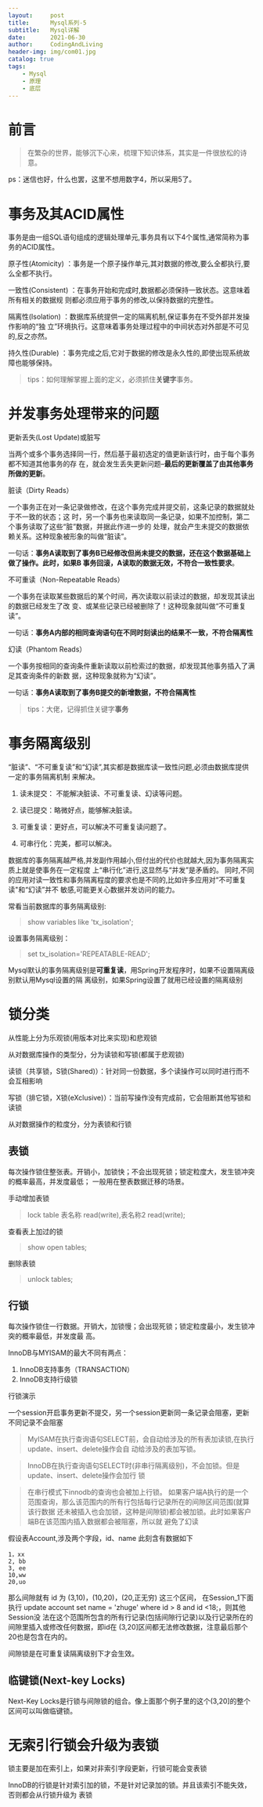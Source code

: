 ```yaml
---
layout:     post
title:      Mysql系列-5
subtitle:   Mysql详解
date:       2021-06-30
author:     CodingAndLiving
header-img: img/com01.jpg
catalog: true
tags:
    - Mysql
    - 原理
    - 底层
---
```

# 前言

> 在繁杂的世界，能够沉下心来，梳理下知识体系，其实是一件很放松的诗意。

ps：迷信也好，什么也罢，这里不想用数字4，所以采用5了。 

# 事务及其ACID属性 
事务是由一组SQL语句组成的逻辑处理单元,事务具有以下4个属性,通常简称为事务的ACID属性。 

原子性(Atomicity) ：事务是一个原子操作单元,其对数据的修改,要么全都执行,要么全都不执行。 

一致性(Consistent) ：在事务开始和完成时,数据都必须保持一致状态。这意味着所有相关的数据规 则都必须应用于事务的修改,以保持数据的完整性。 

隔离性(Isolation) ：数据库系统提供一定的隔离机制,保证事务在不受外部并发操作影响的“独 立”环境执行。这意味着事务处理过程中的中间状态对外部是不可见的,反之亦然。 

持久性(Durable) ：事务完成之后,它对于数据的修改是永久性的,即使出现系统故障也能够保持。

> tips：如何理解掌握上面的定义，必须抓住**关键字**事务。

# 并发事务处理带来的问题 

更新丢失(Lost Update)或脏写 

当两个或多个事务选择同一行，然后基于最初选定的值更新该行时，由于每个事务都不知道其他事务的存 在，就会发生丢失更新问题–**最后的更新覆盖了由其他事务所做的更新**。 

脏读（Dirty Reads） 

一个事务正在对一条记录做修改，在这个事务完成并提交前，这条记录的数据就处于不一致的状态；这 时，另一个事务也来读取同一条记录，如果不加控制，第二个事务读取了这些“脏”数据，并据此作进一步的 处理，就会产生未提交的数据依赖关系。这种现象被形象的叫做“脏读”。 

一句话：**事务A读取到了事务B已经修改但尚未提交的数据，还在这个数据基础上做了操作。此时，如果B 事务回滚，A读取的数据无效，不符合一致性要求**。

不可重读（Non-Repeatable Reads） 

一个事务在读取某些数据后的某个时间，再次读取以前读过的数据，却发现其读出的数据已经发生了改 变、或某些记录已经被删除了！这种现象就叫做“不可重复读”。 

一句话：**事务A内部的相同查询语句在不同时刻读出的结果不一致，不符合隔离性**

幻读（Phantom Reads） 

一个事务按相同的查询条件重新读取以前检索过的数据，却发现其他事务插入了满足其查询条件的新数 据，这种现象就称为“幻读”。 

一句话：**事务A读取到了事务B提交的新增数据，不符合隔离性**


> tips：大佬，记得抓住关键字**事务**

# 事务隔离级别 
“脏读”、“不可重复读”和“幻读”,其实都是数据库读一致性问题,必须由数据库提供一定的事务隔离机制 来解决。

1. 读未提交： 不能解决脏读、不可重复读、幻读等问题。

2. 读已提交：略微好点，能够解决脏读。

3. 可重复读：更好点，可以解决不可重复读问题了。

4. 可串行化：完美，都可以解决。

数据库的事务隔离越严格,并发副作用越小,但付出的代价也就越大,因为事务隔离实质上就是使事务在一定程度 上“串行化”进行,这显然与“并发”是矛盾的。 同时,不同的应用对读一致性和事务隔离程度的要求也是不同的,比如许多应用对“不可重复读"和“幻读”并不 敏感,可能更关心数据并发访问的能力。 

常看当前数据库的事务隔离级别: 

> show variables like 'tx_isolation'; 

设置事务隔离级别：

> set tx_isolation='REPEATABLE-READ'; 

Mysql默认的事务隔离级别是**可重复读**，用Spring开发程序时，如果不设置隔离级别默认用Mysql设置的隔 离级别，如果Spring设置了就用已经设置的隔离级别


# 锁分类 
从性能上分为乐观锁(用版本对比来实现)和悲观锁 

从对数据库操作的类型分，分为读锁和写锁(都属于悲观锁) 

读锁（共享锁，S锁(Shared)）：针对同一份数据，多个读操作可以同时进行而不会互相影响 

写锁（排它锁，X锁(eXclusive)）：当前写操作没有完成前，它会阻断其他写锁和读锁 

从对数据操作的粒度分，分为表锁和行锁

## 表锁
每次操作锁住整张表。开销小，加锁快；不会出现死锁；锁定粒度大，发生锁冲突的概率最高，并发度最低； 一般用在整表数据迁移的场景。

手动增加表锁 

> lock table 表名称 read(write),表名称2 read(write); 

查看表上加过的锁 

> show open tables; 

删除表锁 

> unlock tables;


## 行锁
每次操作锁住一行数据。开销大，加锁慢；会出现死锁；锁定粒度最小，发生锁冲突的概率最低，并发度最 高。

InnoDB与MYISAM的最大不同有两点： 

1. InnoDB支持事务（TRANSACTION） 
2. InnoDB支持行级锁 

行锁演示 

一个session开启事务更新不提交，另一个session更新同一条记录会阻塞，更新不同记录不会阻塞


> MyISAM在执行查询语句SELECT前，会自动给涉及的所有表加读锁,在执行update、insert、delete操作会自 动给涉及的表加写锁。 

> InnoDB在执行查询语句SELECT时(非串行隔离级别)，不会加锁。但是update、insert、delete操作会加行 锁

> 在串行模式下innodb的查询也会被加上行锁。 如果客户端A执行的是一个范围查询，那么该范围内的所有行包括每行记录所在的间隙区间范围(就算该行数据 还未被插入也会加锁，这种是间隙锁)都会被加锁。此时如果客户端B在该范围内插入数据都会被阻塞，所以就 避免了幻读


假设表Account,涉及两个字段，id、name
此刻含有数据如下

```
1，xx
2, bb
3, ee
10,ww
20,uo
```


那么间隙就有 id 为 (3,10)，(10,20)，(20,正无穷) 这三个区间， 在Session_1下面执行 update account set name = 'zhuge' where id > 8 and id <18;，则其他Session没 法在这个范围所包含的所有行记录(包括间隙行记录)以及行记录所在的间隙里插入或修改任何数据，即id在 (3,20]区间都无法修改数据，注意最后那个20也是包含在内的。 

间隙锁是在可重复读隔离级别下才会生效。


## 临键锁(Next-key Locks) 
Next-Key Locks是行锁与间隙锁的组合。像上面那个例子里的这个(3,20]的整个区间可以叫做临键锁。

# 无索引行锁会升级为表锁 

锁主要是加在索引上，如果对非索引字段更新，行锁可能会变表锁

InnoDB的行锁是针对索引加的锁，不是针对记录加的锁。并且该索引不能失效，否则都会从行锁升级为 表锁

